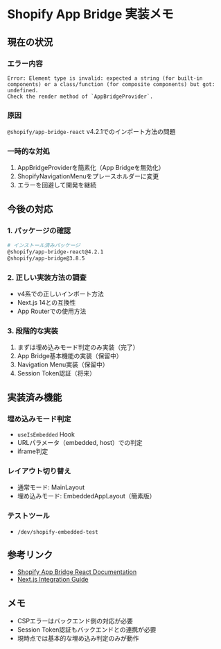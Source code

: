 # Shopify App Bridge 実装メモ

## 現在の状況

### エラー内容
```
Error: Element type is invalid: expected a string (for built-in components) or a class/function (for composite components) but got: undefined.
Check the render method of `AppBridgeProvider`.
```

### 原因
`@shopify/app-bridge-react` v4.2.1でのインポート方法の問題

### 一時的な対処
1. AppBridgeProviderを簡素化（App Bridgeを無効化）
2. ShopifyNavigationMenuをプレースホルダーに変更
3. エラーを回避して開発を継続

## 今後の対応

### 1. パッケージの確認
```bash
# インストール済みパッケージ
@shopify/app-bridge-react@4.2.1
@shopify/app-bridge@3.8.5
```

### 2. 正しい実装方法の調査
- v4系での正しいインポート方法
- Next.js 14との互換性
- App Routerでの使用方法

### 3. 段階的な実装
1. まずは埋め込みモード判定のみ実装（完了）
2. App Bridge基本機能の実装（保留中）
3. Navigation Menu実装（保留中）
4. Session Token認証（将来）

## 実装済み機能

### 埋め込みモード判定
- `useIsEmbedded` Hook
- URLパラメータ（embedded, host）での判定
- iframe判定

### レイアウト切り替え
- 通常モード: MainLayout
- 埋め込みモード: EmbeddedAppLayout（簡素版）

### テストツール
- `/dev/shopify-embedded-test`

## 参考リンク
- [Shopify App Bridge React Documentation](https://shopify.dev/docs/apps/tools/app-bridge/react)
- [Next.js Integration Guide](https://shopify.dev/docs/apps/tools/app-bridge/react/use-app-bridge-react)

## メモ
- CSPエラーはバックエンド側の対応が必要
- Session Token認証もバックエンドとの連携が必要
- 現時点では基本的な埋め込み判定のみが動作